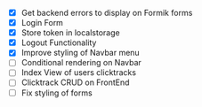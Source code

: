 - [x] Get backend errors to display on Formik forms
- [x] Login Form
- [x] Store token in localstorage
- [x] Logout Functionality
- [x] Improve styling of Navbar menu
- [ ] Conditional rendering on Navbar
- [ ] Index View of users clicktracks
- [ ] Clicktrack CRUD on FrontEnd
- [ ] Fix styling of forms